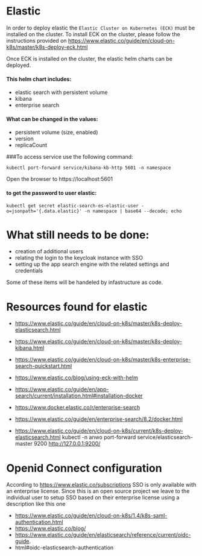 # Elastic

In order to deploy elastic the ``Elastic Cluster on Kubernetes (ECK)`` must be installed on the cluster. To install ECK on the cluster, please follow the instructions provided on https://www.elastic.co/guide/en/cloud-on-k8s/master/k8s-deploy-eck.html

Once ECK is installed on the cluster, the elastic helm charts can be deployed. 
#### This helm chart includes:
- elastic search with persistent volume
- kibana
- enterprise search

#### What can be changed in the values:
- persistent volume (size, enabled)
- version
- replicaCount


###To access service use the following command:
```commandline
kubectl port-forward service/kibana-kb-http 5601 -n namespace
```
Open the browser to https://localhost:5601

#### to get the password to user elastic:
```commandline
kubectl get secret elastic-search-es-elastic-user -o=jsonpath='{.data.elastic}' -n namespace | base64 --decode; echo
```

What still needs to be done:
===========================
- creation of additional users
- relating the login to the keycloak instance with SSO
- setting up the app search engine with the related settings and credentials

Some of these items will be handeled by infastructure as code.




Resources found for elastic
===========================
- https://www.elastic.co/guide/en/cloud-on-k8s/master/k8s-deploy-elasticsearch.html
- https://www.elastic.co/guide/en/cloud-on-k8s/master/k8s-deploy-kibana.html
- https://www.elastic.co/guide/en/cloud-on-k8s/master/k8s-enterprise-search-quickstart.html


- https://www.elastic.co/blog/using-eck-with-helm
- https://www.elastic.co/guide/en/app-search/current/installation.html#installation-docker
- https://www.docker.elastic.co/r/enterprise-search
- https://www.elastic.co/guide/en/enterprise-search/8.2/docker.html

- https://www.elastic.co/guide/en/cloud-on-k8s/current/k8s-deploy-elasticsearch.html
kubectl -n anwo port-forward service/elasticsearch-master 9200
http://127.0.0.1:9200/

Openid Connect configuration
============================
According to https://www.elastic.co/subscriptions
SSO is only available with an enterprise license. Since this is an open source project
we leave to the individual user to setup SSO based on their enterprise license using a
description like this one
 - https://www.elastic.co/guide/en/cloud-on-k8s/1.4/k8s-saml-authentication.html
 - https://www.elastic.co/blog/
 - https://www.elastic.co/guide/en/elasticsearch/reference/current/oidc-guide.
 - html#oidc-elasticsearch-authentication

